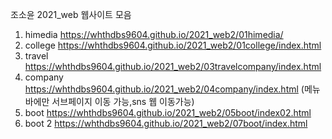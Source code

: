조소윤
2021_web 웹사이트 모음

1. himedia https://whthdbs9604.github.io/2021_web2/01himedia/
2. college https://whthdbs9604.github.io/2021_web2/01college/index.html
3. travel https://whthdbs9604.github.io/2021_web2/03travelcompany/index.html
4. company https://whthdbs9604.github.io/2021_web2/04company/index.html
 (메뉴바에만 서브페이지 이동 가능,sns 웹 이동가능)
5. boot https://whthdbs9604.github.io/2021_web2/05boot/index02.html
6. boot 2 https://whthdbs9604.github.io/2021_web2/07boot/index.html
